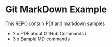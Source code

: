 Git MarkDown Example
============

This REPO contain PDf and markdown samples

  * 2 x PDF about GitHub Commands i
  * 3 x Sample MD commands
